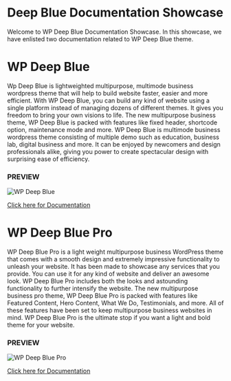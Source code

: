 # Deep Blue Documentation Showcase

Welcome to WP Deep Blue Documentation Showcase. In this showcase, we have enlisted two documentation related to WP Deep Blue theme.


# WP Deep Blue
Wp Deep Blue is lightweighted multipurpose, multimode business wordpress theme that will help to build website faster, easier and more efficient.
With WP Deep Blue, you can build any kind of website using a single platform instead of managing dozens of different themes.
It gives you freedom to bring your own visions to life.
The new multipurpose business theme, WP Deep Blue is packed with features like fixed header, shortcode option, maintenance mode and more.
WP Deep Blue is multimode business wordpress theme consisting of multiple demo such as education, business lab, digital business and more.
It can be enjoyed by newcomers and design professionals alike, giving you power to create spectacular design with surprising ease of efficiency.


### PREVIEW
![WP Deep Blue](https://www.fanseethemes.com/wp-content/uploads/2021/05/window-1.png)

[Click here for Documentation](https://fanseethemes.github.io/doc-deepblue/)


# WP Deep Blue Pro
WP Deep Blue Pro is a light weight multipurpose business WordPress theme that comes with a smooth design and extremely impressive functionality to unleash your website.
It has been made to showcase any services that you provide. You can use it for any kind of website and deliver an awesome look.
WP Deep Blue Pro includes both the looks and astounding functionality to further intensify the website.
The new multipurpose business pro theme, WP Deep Blue Pro is packed with features like Featured Content, Hero Content, What We Do, Testimonials, and more.
All of these features have been set to keep multipurpose business websites in mind. 
WP Deep Blue Pro is the ultimate stop if you want a light and bold theme for your website.


### PREVIEW
![WP Deep Blue Pro](https://www.fanseethemes.com/wp-content/uploads/2021/05/Digital-Business.png)

[Click here for Documentation](https://fanseethemes.github.io/doc-deepblue-pro/)
